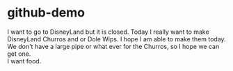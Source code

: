 # github-demo
I want to go to DisneyLand but it is closed. 
 Today I really want to make DisneyLand Churros and or Dole Wips.
 I hope I am able to make them today.
 We don't have a large pipe or what ever for the Churros, so I hope we can get one.  
 I want food.